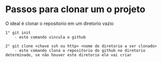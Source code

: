 # Passos para clonar um o projeto
O ideal é clonar o repositorio em um diretorio vazio

    1° git init 
        - este comando vincula o github

    2° git clone <chave ssh ou http> <nome do diretorio a ser clonado>
        - este comando clona o repositorio do github no diretorio determinado, se não houver este diretorio ele vai criar

